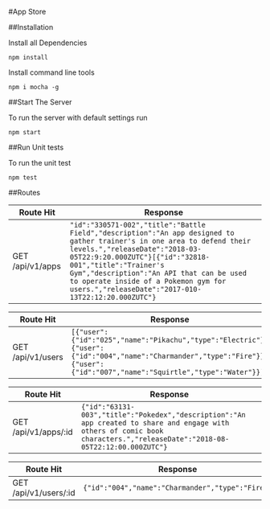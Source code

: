 #App Store

##Installation

Install all Dependencies
```
npm install
```

Install command line tools
```
npm i mocha -g
```
##Start The Server

To run the server with default settings run
```
npm start
```
##Run Unit tests

To run the unit test
```
npm test
```

##Routes

| Route Hit | Response |
| --- | --- |
| GET /api/v1/apps  | ```"id":"330571-002","title":"Battle Field","description":"An app designed to gather trainer's in one area to defend their levels.","releaseDate":"2018-03-05T22:9:20.000ZUTC"}[{"id":"32818-001","title":"Trainer's Gym","description":"An API that can be used to operate inside of a Pokemon gym for users.","releaseDate":"2017-010-13T22:12:20.000ZUTC"}```


| Route Hit | Response |
| --- | --- |
| GET /api/v1/users  | ```[{"user":{"id":"025","name":"Pikachu","type":"Electric"}} {"user":{"id":"004","name":"Charmander","type":"Fire"}}{"user": {"id":"007","name":"Squirtle","type":"Water"}}]```


| Route Hit | Response |
| --- | --- |
| GET /api/v1/apps/:id  | ```{"id":"63131-003","title":"Pokedex","description":"An app created to share and engage with others of comic book characters.","releaseDate":"2018-08-05T22:12:00.000ZUTC"}```

| Route Hit | Response |
| --- | --- |
| GET /api/v1/users/:id  | ```{"id":"004","name":"Charmander","type":"Fire"}```
